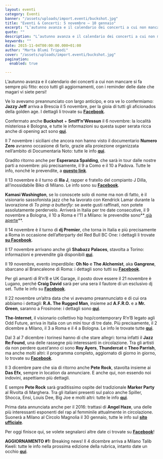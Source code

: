 ```yaml
---
layout: eventi
category: Eventi
banner: "/assets/uploads/import.eventi/buckshot.jpg"
title: "Eventi & Concerti: 5 novembre – 10 gennaio"
excerpt: "L’autunno avanza e il calendario dei concerti a cui non mancare si fa sempre più fitto: ecco tutti gli aggiornamenti, con i reminder delle date che magari vi siete persi! Ve lo avevamo preannunciato con largo anticipo, e ora ve lo confermiamo: Jazzy Jeff arriva a Brescia il 5 novembre, per la gioia di tutti [&hellip"
quote: ""
description: "L’autunno avanza e il calendario dei concerti a cui non mancare si fa sempre più fitto: ecco tutti gli aggiornamenti, con i reminder delle date che magari vi siete persi! Ve lo avevamo preannunciato con largo anticipo, e ora ve lo confermiamo: Jazzy Jeff arriva a Brescia il 5 novembre, per la gioia di tutti [&hellip"
keywords: ""
date: 2015-11-04T00:00:00.000+01:00
author: "Marta Blumi Tripodi"
cover: "/assets/uploads/import.eventi/buckshot.jpg"
pagination:
  enabled: true

---
```


[](https://hotmc.com/wp-content/uploads/2015/11/buckshot.jpg)

L’autunno avanza e il calendario dei concerti a cui non mancare si fa sempre più fitto: ecco tutti gli aggiornamenti, con i reminder delle date che magari vi siete persi!

Ve lo avevamo preannunciato con largo anticipo, e ora ve lo confermiamo: **Jazzy Jeff** arriva a Brescia il 5 novembre, per la gioia di tutti gli aficionados della golden age. I dettagli li trovate su **[Facebook](https://www.facebook.com/events/1494106440885606/)**.

Confermato anche **Buckshot** + **Smiff’n’Wessun** il 6 novembre: la località misteriosa è Bologna, e tutte le informazioni su questa super serata ricca anche di opening act sono **[qui](https://www.facebook.com/events/510649825765053/)**.

Il 7 novembre i siciliani che ancora non hanno visto il documentario **Numero Zero** avranno occasione di farlo, grazie alla proiezione organizzata nell’ambito di Documentaria Noto: tutte le info **[qui](https://www.facebook.com/numerozeroilfilm/photos/a.781406825257152.1073741828.728403973890771/975371095860723/?type=3&theater)**.

Gradito ritorno anche per **Esperanza Spalding**, che sarà in tour dalle nostre parti a novembre: più precisamente, il 9 a Como e il 10 a Padova. Tutte le info, nonché le prevendite, a [**questo link**](http://www.dalessandroegalli.com/events/360/esperanza-spalding "http://www.dalessandroegalli.com/events/360/esperanza-spalding").

Il 13 novembre è il turno di **Illa J**, rapper e fratello del compianto J Dilla, all’inossidabile Biko di Milano. Le info sono su **[Facebook](https://www.facebook.com/events/885598718175048/)**.

**Kamasi Washington**, se lo conoscete solo di nome ma non di fatto, è il visionario sassofonista jazz che ha lavorato con Kendrick Lamar durante la lavorazione di _To pimp a butterfly_: se avete gusti raffinati, non potete assolutamente perdervelo. Arriverà in Italia per tre date consecutive, il 9 novembre a Bologna, il 10 a Roma e l’11 a Milano: le prevendite sono**[ già aperte](http://www.radarconcerti.com/)**.

Il 14 novembre è il turno di **dj Premier**, che torna in Italia e più precisamente a Roma in occasione dell’afterparty del Red Bull BC One: i dettagli li trovate **[su Facebook](https://www.facebook.com/raginbullofficial/photos/a.405825626115729.93712.390389357659356/1037640769600875/?type=3&theater)**.

Il 17 novembre arrivano anche gli **Shabazz Palaces**, stavolta a Torino: informazioni e prevendite già disponibili **[qui](http://www.radarconcerti.com/)**.

Il 19 novembre, evento imperdibile: **Oh No** e **The Alchemist**, aka **Gangrene**, sbarcano al Brancaleone di Roma: i dettagli sono tutti su **[Facebook](https://www.facebook.com/events/771256446334370/)**.

Per gli amanti di R’n’B e UK Garage, il posto dove essere il 21 novembre è Lugano, perché **Craig David** sarà per una sera il fautore di un esclusivo dj set. Tutte le info su **[Facebook](https://www.facebook.com/events/172940759714140/)**.

Il 22 novembre un’altra data che vi avevamo preannunciato e di cui ora abbiamo i dettagli: **R.A. The Rugged Man**, insieme ad **A.F.R.O.** e a **Mr. Green**, saranno a Frosinone: i dettagli sono **[qui](https://www.facebook.com/events/1637631919811600)**.

**The-Internet**, il visionario collettivo hip hop/contemporary R’n’B legato agli Odd Future, arriva in Italia con un mini tour di tre date. Più precisamente, il 2 dicembre a Milano, il 3 a Roma e il 4 a Bologna. Le info le trovate tutte [**qui**](http://www.comcerto.it/7227/7227 "http://www.comcerto.it/7227/7227").

Dal 3 al 7 dicembre i torinesi hanno di che stare allegri: torna infatti il **Jazz Re:Found**, una delle rassegne più interessanti in circolazione. Tra gli artisti da non perdere quest’anno ci sono **Roy Ayers**, **Thundercat** e **Theo Parrish**, ma anche molti altri: il programma completo, aggiornato di giorno in giorno, lo trovate su **[Facebook](https://www.facebook.com/events/1621526028105394/)**.

Il 3 dicembre pare che sia di ritorno anche **Pete Rock**, stavolta insieme ai **Das Efx**, sempre in location da annunciare. E anche qui, non essendo noi indovini, aspettiamo più dettagli.

E sempre **Pete Rock** sarà graditissimo ospite del tradizionale **Marker Party** al Rivolta di Marghera. Tra gli italiani presenti sul palco anche Spiller, Shocca, Ensi, Louis Dee, Big Joe e molti altri: tutte le info **[qui](https://www.facebook.com/events/1510848592569637/)**.

Prima data annunciata anche per il 2016: trattasi di **Angel Haze**, una delle più interessanti esponenti del rap al femminile attualmente in circolazione. Suonerà a Milano al Circolo Magnolia il 30 gennaio, tutte le info sul **[sito ufficiale](http://www.circolomagnolia.it/)**.

Per oggi finisce qui, se volete segnalarci altre date ci trovate su **[Facebook](https://www.facebook.com/hotmcmag)**!

**AGGIORNAMENTO #1:** Breaking news! Il 4 dicembre arriva a Milano Talib Kweli: tutte le info nella prossima edizione della rubrica, intanto date un occhio **[qui](https://www.facebook.com/events/438810539636313/)**.